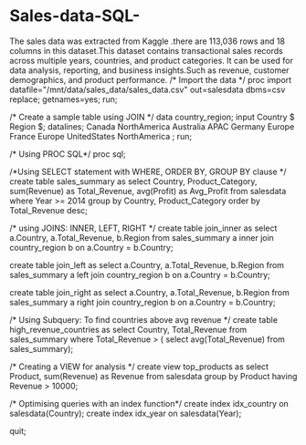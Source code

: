 # Sales-data-SQL-
The sales data was extracted from Kaggle .there are 113,036 rows and 18 columns in this dataset.This dataset contains  transactional  sales records across  multiple years, countries, and product categories. It can be used for  data analysis, reporting, and business insights.Such as revenue, customer demographics, and product performance.
/* Import the data */
proc import datafile="/mnt/data/sales_data/sales_data.csv"
    out=salesdata
    dbms=csv
    replace;
    getnames=yes;
run;

/* Create a sample table   using JOIN */
data country_region;
    input Country $ Region $;
    datalines;
Canada NorthAmerica
Australia APAC
Germany Europe
France Europe
UnitedStates NorthAmerica
;
run;

/* Using PROC SQL*/
proc sql;

/*Using SELECT statement with WHERE, ORDER BY, GROUP BY clause */
create table sales_summary as
select Country, Product_Category,
       sum(Revenue) as Total_Revenue,
       avg(Profit) as Avg_Profit
from salesdata
where Year >= 2014
group by Country, Product_Category
order by Total_Revenue desc;

/* using  JOINS: INNER, LEFT, RIGHT */
create table join_inner as
select a.Country, a.Total_Revenue, b.Region
from sales_summary a
inner join country_region b
on a.Country = b.Country;

create table join_left as
select a.Country, a.Total_Revenue, b.Region
from sales_summary a
left join country_region b
on a.Country = b.Country;

create table join_right as
select a.Country, a.Total_Revenue, b.Region
from sales_summary a
right join country_region b
on a.Country = b.Country;

/* Using Subquery: To find countries above avg revenue */
create table high_revenue_countries as
select Country, Total_Revenue
from sales_summary
where Total_Revenue > (
      select avg(Total_Revenue)
      from sales_summary);

/*  Creating a VIEW for analysis */
create view top_products as
select Product, sum(Revenue) as Revenue
from salesdata
group by Product
having Revenue > 10000;

/*  Optimising queries with an index  function*/
create index idx_country on salesdata(Country);
create index idx_year on salesdata(Year);

quit;
